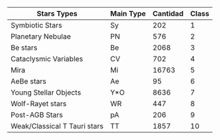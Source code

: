 | Stars Types                  | Main Type | Cantidad | Class |
|------------------------------|-----------|----------|-------|
| Symbiotic Stars              | Sy        | 202      | 1     |
| Planetary Nebulae            | PN        | 576      | 2     |
| Be stars                     | Be        | 2068     | 3     |
| Cataclysmic Variables        | CV        | 702      | 4     |
| Mira                         | Mi        | 16763    | 5     |
| AeBe stars                   | Ae        | 95       | 6     |
| Young Stellar Objects        | Y*O       | 8636     | 7     |
| Wolf-Rayet stars             | WR        | 447      | 8     |
| Post-AGB Stars               | pA        | 206      | 9     |
| Weak/Classical T Tauri stars | TT        | 1857     | 10    |